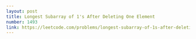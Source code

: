 ```yaml
---
layout: post
title: Longest Subarray of 1's After Deleting One Element
number: 1493
link: https://leetcode.com/problems/longest-subarray-of-1s-after-deleting-one-element
---
```

